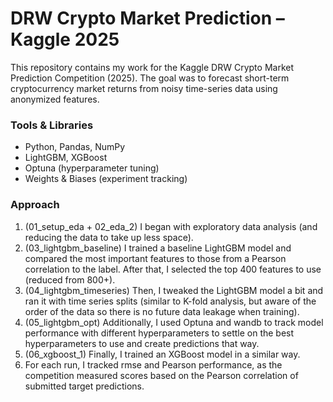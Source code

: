 # DRW Crypto Market Prediction – Kaggle 2025
This repository contains my work for the Kaggle DRW Crypto Market Prediction Competition (2025). The goal was to forecast short-term cryptocurrency market returns from noisy time-series data using anonymized features.

### Tools & Libraries
- Python, Pandas, NumPy
- LightGBM, XGBoost
- Optuna (hyperparameter tuning)
- Weights & Biases (experiment tracking)

### Approach
1. (01_setup_eda + 02_eda_2) I began with exploratory data analysis (and reducing the data to take up less space).
2. (03_lightgbm_baseline) I trained a baseline LightGBM model and compared the most important features to those from a Pearson correlation to the label. After that, I selected the top 400 features to use (reduced from 800+).
3. (04_lightgbm_timeseries) Then, I tweaked the LightGBM model a bit and ran it with time series splits (similar to K-fold analysis, but aware of the order of the data so there is no future data leakage when training).
4. (05_lightgbm_opt) Additionally, I used Optuna and wandb to track model performance with different hyperparameters to settle on the best hyperparameters to use and create predictions that way.
5. (06_xgboost_1) Finally, I trained an XGBoost model in a similar way.
6. For each run, I tracked rmse and Pearson performance, as the competition measured scores based on the Pearson correlation of submitted target predictions.
